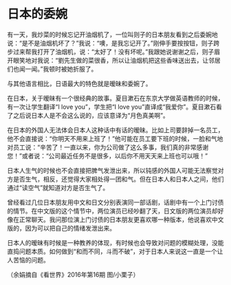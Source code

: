 # 日本的委婉

有一天，我炒菜的时候忘记开油烟机了，一位叫则子的日本朋友看到之后委婉地说：“是不是油烟机坏了？”我说：“噢，是我忘记开了。”刚伸手要按按钮，则子跨步过来帮我打开了油烟机，说：“太好了！没有坏呢。”我跟她说谢谢之后，则子眉开眼笑地对我说：“劉先生做的菜很香，所以让油烟机把这些香味送出去，让邻居们也闻一闻。”我顿时被她折服了。 

与其他语言相比，日语最大的特色就是暧昧和委婉了。 

在日本，关于暧昧有一个很经典的故事。夏目漱石在东京大学做英语教师的时候，有一次让学生翻译“I love you”，学生把“I love you”直译成“我爱你”。夏目漱石看了之后说日本人是不会这么说的，应该意译为“月色真美啊”。 

在日本的外国人无法体会日本人这种话中有话的暧昧。比如上司要辞掉一名员工，他不会直接说：“你明天不用来上班了！”他可能在员工要下班的时候，一脸和气地对员工说：“辛苦了！一直以来，你为公司做了这么多事，我们真的非常感谢您！”或者说：“公司最近任务不是很多，以后你不用天天来上班也可以哦！” 

日本人生气的时候也不会直接把脾气发泄出来，所以钝感的外国人可能无法察觉对方是否生气，相反，还觉得大家相处得一团和气。但在日本人和日本人之间，他们通过“读空气”就知道对方是否生气了。 

曾经看过几位日本朋友用中文和日文分别表演同一部话剧，话剧中有一个上门讨债的情节。在中文版的这个情节中，两位演员已经吵翻了天，日文版的两位演员却好像在正常聊天。我问那位演上门讨债的日本朋友更喜欢哪一种版本，他说喜欢中文版的，因为可以把自己的情绪发泄出来。 

日本人的暧昧有时候是一种教养的体现，有时候也会导致对问题的模糊处理，没能直捣问题本质。如何做到“和而不同，斗而不破”，对于日本人来说这一直是一个让人苦恼的问题。 

（余娟摘自《看世界》2016年第16期 图/小栗子）